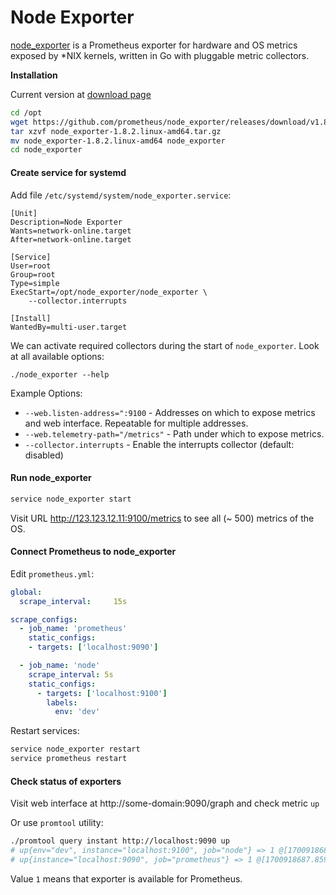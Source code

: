 # Node Exporter

[node_exporter](https://github.com/prometheus/node_exporter) is a Prometheus exporter for hardware and OS metrics exposed by *NIX kernels, written in Go with pluggable metric collectors.

**Installation**

Current version at [download page](https://prometheus.io/download/#node_exporter)

```bash
cd /opt
wget https://github.com/prometheus/node_exporter/releases/download/v1.8.2/node_exporter-1.8.2.linux-amd64.tar.gz
tar xzvf node_exporter-1.8.2.linux-amd64.tar.gz
mv node_exporter-1.8.2.linux-amd64 node_exporter
cd node_exporter
```

#### Create service for systemd

Add file `/etc/systemd/system/node_exporter.service`:

```
[Unit]
Description=Node Exporter
Wants=network-online.target
After=network-online.target

[Service]
User=root
Group=root
Type=simple
ExecStart=/opt/node_exporter/node_exporter \
    --collector.interrupts

[Install]
WantedBy=multi-user.target
```

We can activate required collectors during the start of `node_exporter`. Look at all available options:

```
./node_exporter --help
```

Example Options:

- `--web.listen-address=":9100` - Addresses on which to expose metrics and web interface. Repeatable for multiple addresses.
- `--web.telemetry-path="/metrics"` - Path under which to expose metrics.
- `--collector.interrupts` - Enable the interrupts collector (default: disabled)

#### Run node_exporter

```bash
service node_exporter start
```

Visit URL http://123.123.12.11:9100/metrics to see all (~ 500) metrics of the OS.

#### Connect Prometheus to node_exporter

Edit `prometheus.yml`:

```yml
global:
  scrape_interval:     15s

scrape_configs:
  - job_name: 'prometheus'
    static_configs:
    - targets: ['localhost:9090']

  - job_name: 'node'
    scrape_interval: 5s
    static_configs:
      - targets: ['localhost:9100']
        labels:
          env: 'dev'
```

Restart services:

```bash
service node_exporter restart
service prometheus restart
```

#### Check status of exporters

Visit web interface at http://some-domain:9090/graph and check metric `up`

Or use `promtool` utility:

```bash
./promtool query instant http://localhost:9090 up
# up{env="dev", instance="localhost:9100", job="node"} => 1 @[1700918687.859]
# up{instance="localhost:9090", job="prometheus"} => 1 @[1700918687.859]
```
Value `1` means that exporter is available for Prometheus.
